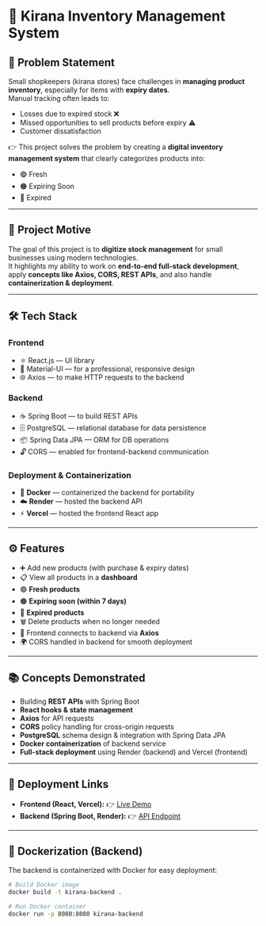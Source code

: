 # 🛒 Kirana Inventory Management System

## 📌 Problem Statement
Small shopkeepers (kirana stores) face challenges in **managing product inventory**, especially for items with **expiry dates**.  
Manual tracking often leads to:
- Losses due to expired stock ❌  
- Missed opportunities to sell products before expiry ⚠️  
- Customer dissatisfaction  

👉 This project solves the problem by creating a **digital inventory management system** that clearly categorizes products into:  
- 🟢 Fresh  
- 🟠 Expiring Soon  
- 🔴 Expired  

---

## 🎯 Project Motive
The goal of this project is to **digitize stock management** for small businesses using modern technologies.  
It highlights my ability to work on **end-to-end full-stack development**, apply **concepts like Axios, CORS, REST APIs**, and also handle **containerization & deployment**.

---

## 🛠️ Tech Stack

### **Frontend**
- ⚛️ React.js — UI library  
- 🎨 Material-UI — for a professional, responsive design  
- 🌐 Axios — to make HTTP requests to the backend  

### **Backend**
- ☕ Spring Boot — to build REST APIs  
- 🗄️ PostgreSQL — relational database for data persistence  
- 📦 Spring Data JPA — ORM for DB operations  
- 🔓 CORS — enabled for frontend-backend communication  

### **Deployment & Containerization**
- 🐳 **Docker** — containerized the backend for portability  
- ☁️ **Render** — hosted the backend API  
- ⚡ **Vercel** — hosted the frontend React app  

---

## ⚙️ Features
- ➕ Add new products (with purchase & expiry dates)  
- 📋 View all products in a **dashboard**  
- 🟢 **Fresh products**  
- 🟠 **Expiring soon (within 7 days)**  
- 🔴 **Expired products**  
- 🗑️ Delete products when no longer needed  
- 🔗 Frontend connects to backend via **Axios**  
- 🌍 CORS handled in backend for smooth deployment  

---

## 📚 Concepts Demonstrated
- Building **REST APIs** with Spring Boot  
- **React hooks & state management**  
- **Axios** for API requests  
- **CORS** policy handling for cross-origin requests  
- **PostgreSQL** schema design & integration with Spring Data JPA  
- **Docker containerization** of backend service  
- **Full-stack deployment** using Render (backend) and Vercel (frontend)  

---

## 🚀 Deployment Links
- **Frontend (React, Vercel):** 👉 [Live Demo](https://your-frontend-url.vercel.app)  
- **Backend (Spring Boot, Render):** 👉 [API Endpoint](https://your-backend-url.onrender.com/api/products)  

---

## 🐳 Dockerization (Backend)
The backend is containerized with Docker for easy deployment:

```bash
# Build Docker image
docker build -t kirana-backend .

# Run Docker container
docker run -p 8080:8080 kirana-backend
